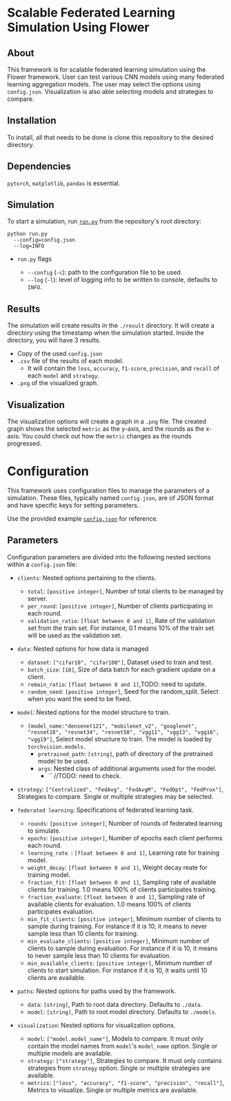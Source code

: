 # Scalable Federated Learning Simulation Using Flower

## About

This framework is for scalable federated learning simulation using the Flower framework. User can test various CNN models using many federated learning aggregation models. The user may select the options using `config.json`. Visualization is also able selecting models and strategies to compare.

## Installation

To install, all that needs to be done is clone this repository to the desired directory.

## Dependencies

`pytorch`, `matplotlib`, `pandas` is essential.

## Simulation

To start a simulation, run [`run.py`](run.py) from the repository's root directory:

```shell
python run.py
  --config=config.json
  --log=INFO
```

* `run.py` flags

  * `--config` (`-c`): path to the configuration file to be used.
  * `--log` (`-l`): level of logging info to be written to console, defaults to `INFO`.

## Results
The simulation will create results in the `./result` directory. It will create a directory using the timestamp when the simulation started. Inside the directory, you will have 3 results. 
* Copy of the used `config.json`
* `.csv` file of the results of each model.
    * It will contain the `loss`, `accuracy`, `f1-score`, `precision`, and `recall` of each `model` and `strategy`.
* `.png` of the visualized graph.

## Visualization
The visualization options will create a graph in a `.png` file. The created graph shows the selected `metric` as the y-axis, and the rounds as the x-axis. You could check out how the `metric` changes as the rounds progressed.


# Configuration 

This framework uses configuration files to manage the parameters of a simulation. These files, typically named `config.json`, are of JSON format and have specific keys for setting parameters.

Use the provided example [`config.json`](final/configs/config.json.template) for reference.

## Parameters 

Configuration parameters are divided into the following nested sections within a `config.json` file:

* `clients`: Nested options pertaining to the clients.
  * `total`: `[positive integer]`, Number of total clients to be managed by server.
  * `per_round`: `[positive integer]`, Number of clients participating in each round.
  * `validation_ratio`: `[float between 0 and 1]`, Rate of the validation set from the train set. For instance, 0.1 means 10% of the train set will be used as the validation set.


* `data`: Nested options for how data is managed
  * `dataset`: `["cifar10", "cifar100"]`, Dataset used to train and test.
  * `batch_size`: `[10]`, Size of data batch for each gradient update on a client.
  * `remain_ratio`: `[float between 0 and 1]`,TODO: need to update.
  * `random_seed`: `[positive integer]`, Seed for the random_split. Select when you want the seed to be fixed.
* `model`: Nested options for the model structure to train.
  * `[model_name:"densenet121", "mobilenet_v2", "googlenet", "resnet18", "resnet34", "resnet50", "vgg11", "vgg13", "vgg16", "vgg19"]`, Select model structure to train. The model is loaded by `torchvision.models`.
    *  `pretrained_path`: `[string]`, path of directory of the pretrained model to be used.
    *  `args`: Nested class of additional arguments used for the model.
       *  `` //TODO: need to check.
* `strategy`: `["Centralized", "FedAvg", "FedAvgM", "FedOpt", "FedProx"]`, Strategies to compare. Single or multiple strategies may be selected.

* `federated learning`: Specifications of federated learning task.
  * `rounds`: `[positive integer]`, Number of rounds of federated learning to simulate.
  * `epochs`: `[positive integer]`, Number of epochs each client performs each round.
  * `learning_rate `: `[float between 0 and 1]`, Learning rate for training model.
  * `weight_decay`: `[float between 0 and 1]`, Weight decay reate for training model.
  * `fraction_fit`: `[float between 0 and 1]`, Sampling rate of available clients for training. 1.0 means 100% of clients participates training.
  * `fraction_evaluate`: `[float between 0 and 1]`, Sampling rate of available clients for evaluation. 1.0 means 100% of clients participates evaluation.
  * `min_fit_clients`: `[positive integer]`, Minimum number of clients to sample during training. For instance if it is 10, it means to never sample less than 10 clients for training.
  * `min_evaluate_clients`: `[positive integer]`, Minimum number of clients to sample during evaluation. For instance if it is 10, it means to never sample less than 10 clients for evaluation.
  * `min_available_clients`: `[positive integer]`, Minimum number of clients to start simulation. For instance if it is 10, it waits until 10 clients are available.

* `paths`: Nested options for paths used by the framework.
  * `data`: `[string]`, Path to root data directory. Defaults to `./data`.
  * `model`: `[string]`, Path to root model directory. Defaults to `./models`.

* `visualization`: Nested options for visualization options.
  * `model`: `["model.model_name"]`, Models to compare. It must only contain the model names from `model`'s `model_name` option. Single or multiple models are available.
  * `strategy`: `["strategy"]`, Strategies to compare. It must only contains strategies from `strategy` option. Single or multiple strategies are available.
  * `metrics`: `["loss", "accuracy", "f1-score", "precision", "recall"]`,  Metrics to visualize. Single or multiple metrics are available.
